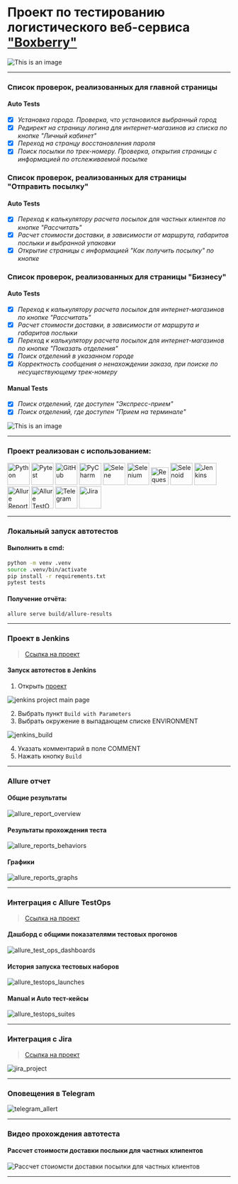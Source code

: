 <h1> Проект по тестированию логистического веб-сервиса <a target="_blank" href="https://boxberry.ru/">"Boxberry"</a> </h1>

![This is an image](design/images/logo-boxberry.png)

----
### Список проверок, реализованных для главной страницы
#### Auto Tests
- [x] *Установка города. Проверка, что установился выбранный город*
- [x] *Редирект на страницу логина для интернет-магазинов из списка по кнопке "Личный кабинет"*
- [x] *Переход на странцу восстановления пароля*
- [x] *Поиск посылки по трек-номеру. Проверка, открытия страницы с информацией по отслеживаемой посылке*
### Список проверок, реализованных для страницы "Отправить посылку"
#### Auto Tests
- [x] *Переход к калькулятору расчета посылок для частных клиентов по кнопке "Рассчитать"*
- [x] *Расчет стоимости доставки, в зависимости от маршрута, габаритов послыки и выбранной упаковки*
- [x] *Открытие страницы с информацией "Как получить посылку" по кнопке*
### Список проверок, реализованных для страницы "Бизнесу"
#### Auto Tests
- [x] *Переход к калькулятору расчета посылок для интернет-магазинов по кнопке "Рассчитать"*
- [x] *Расчет стоимости доставки, в зависимости от маршрута и габаритов послыки*
- [x] *Переход к калькулятору расчета посылок для интернет-магазинов по кнопке "Показать отделения"*
- [x] *Поиск отделений в указанном городе*
- [x] *Корректность сообщения о ненахождении заказа, при поиске по несуществующему трек-номеру*
#### Manual Tests
- [x] *Поиск отделений, где доступен "Экспресс-прием"*
- [x] *Поиск отделений, где доступен "Прием на терминале"*

![This is an image](design/images/man.png)

----
### Проект реализован с использованием:

<img src="design/icons/python-original.svg" width="50" title="Python">
<img src="design/icons/pytest.png" width="50" title="Pytest"> 
<img src="design/icons/github.svg" width="50" title="GitHub"> 
<img src="design/icons/intellij_pycharm.png" width="50" title="PyCharm">
<img src="design/icons/selene.png" width="50" title="Selene">
<img src="design/icons/selenium.png" width="50" title="Selenium">
<img src="design/icons/requests.png" width="40" title="Requests">
<img src="design/icons/selenoid.png" width="50" title="Selenoid">
<img src="design/icons/jenkins.png" width="50" title="Jenkins">
<img src="design/icons/allure_report.png" width="50" title="Allure Report">
<img src="design/icons/allure_testops.png" width="50" title="Allure TestOps">
<img src="design/icons/telegram.png" width="50" title="Telegram">
<img src="design/icons/jira.svg" width="50" title="Jira">


----

### Локальный запуск автотестов

#### Выполнить в cmd:

```bash
python -m venv .venv
source .venv/bin/activate
pip install -r requirements.txt
pytest tests
```

#### Получение отчёта:
```bash
allure serve build/allure-results
```

----


### Проект в Jenkins
> <a target="_blank" href="https://jenkins.autotests.cloud/job/MZhurova_qa_guru_python_8_15/">Ссылка на проект</a>

#### Запуск автотестов в Jenkins
1. Открыть <a target="_blank" href="https://jenkins.autotests.cloud/job/MZhurova_qa_guru_python_8_15/">проект</a>

![jenkins project main page](design/images/jenkins.jpg)

2. Выбрать пункт `Build with Parameters`
3. Выбрать окружение в выпадающем списке ENVIRONMENT

![jenkins_build](design/images/jenkins_build.jpg)

4. Указать комментарий в поле COMMENT
5. Нажать кнопку `Build`

----

### Allure отчет
#### Общие результаты 
![allure_report_overview](design/images/allure_report.jpg)

#### Результаты прохождения теста
![allure_reports_behaviors](design/images/allure_suites.jpg)

#### Графики

![allure_reports_graphs](design/images/graphics.jpg)

----

### Интеграция с Allure TestOps
> <a target="_blank" href="https://allure.autotests.cloud/project/3862/dashboards">Ссылка на проект</a>

#### Дашборд с общими показателями тестовых прогонов

![allure_test_ops_dashboards](design/images/dashboards.jpg)

#### История запуска тестовых наборов

![allure_testops_launches](design/images/launches.jpg)

#### Manual и Auto тест-кейсы

![allure_testops_suites](design/images/suites.jpg)

----

### Интеграция с Jira
> <a target="_blank" href="https://jira.autotests.cloud/browse/HOMEWORK-992">Ссылка на проект</a>

![jira_project](design/images/jira_992.jpg)

----

### Оповещения в Telegram
![telegram_allert](design/images/tg.jpg)

----

### Видео прохождения автотеста

#### Рассчет стоимости доставки послыки для частных клипентов 

![Рассчет стоиомсти доставки посылки для частных клиентов](design/images/video.gif)

----
